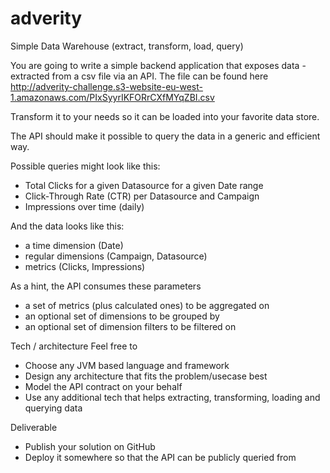 # adverity
Simple Data Warehouse (extract, transform, load, query)

You are going to write a simple backend application that exposes data - extracted from a csv file via an API.
The file can be found here
http://adverity-challenge.s3-website-eu-west-1.amazonaws.com/PIxSyyrIKFORrCXfMYqZBI.csv

Transform it to your needs so it can be loaded into your favorite data store.

The API should make it possible to query the data in a generic and efficient way.

Possible queries might look like this:
- Total Clicks for a given Datasource for a given Date range
- Click-Through Rate (CTR) per Datasource and Campaign
- Impressions over time (daily)

And the data looks like this:
- a time dimension (Date)
- regular dimensions (Campaign, Datasource)
- metrics (Clicks, Impressions)

As a hint, the API consumes these parameters
- a set of metrics (plus calculated ones) to be aggregated on
- an optional set of dimensions to be grouped by
- an optional set of dimension filters to be filtered on

Tech / architecture
Feel free to
- Choose any JVM based language and framework
- Design any architecture that fits the problem/usecase best
- Model the API contract on your behalf
- Use any additional tech that helps extracting, transforming, loading and querying data

Deliverable
- Publish your solution on GitHub
- Deploy it somewhere so that the API can be publicly queried from
